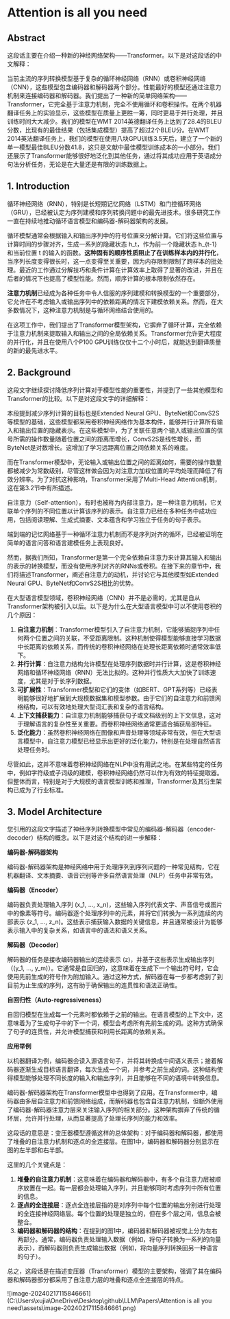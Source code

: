 # Attention is all you need





## Abstract



这段话主要在介绍一种新的神经网络架构——Transformer。以下是对这段话的中文解释：

当前主流的序列转换模型基于复杂的循环神经网络（RNN）或卷积神经网络（CNN），这些模型包含编码器和解码器两个部分。性能最好的模型还通过注意力机制来连接编码器和解码器。我们提出了一种新的简单网络架构——Transformer，它完全基于注意力机制，完全不使用循环和卷积操作。在两个机器翻译任务上的实验显示，这些模型在质量上更胜一筹，同时更易于并行处理，并且训练时间大大减少。我们的模型在WMT 2014英德翻译任务上达到了28.4的BLEU分数，比现有的最佳结果（包括集成模型）提高了超过2个BLEU分。在WMT 2014英法翻译任务上，我们的模型在使用八块GPU训练3.5天后，建立了一个新的单一模型最佳BLEU分数41.8，这只是文献中最佳模型训练成本的一小部分。我们还展示了Transformer能够很好地泛化到其他任务，通过将其成功应用于英语成分句法分析任务，无论是在大量还是有限的训练数据上。



## 1. Introduction

循环神经网络（RNN），特别是长短期记忆网络（LSTM）和门控循环网络（GRU），已经被认定为序列建模和序列转换问题中的最先进技术。很多研究工作一直在持续地推动循环语言模型和编码器-解码器架构的发展。

循环模型通常会根据输入和输出序列中的符号位置来分解计算。它们将这些位置与计算时间的步骤对齐，生成一系列的隐藏状态 h_t，作为前一个隐藏状态 h_{t-1} 和当前位置 t 的输入的函数。**这种固有的顺序性质阻止了在训练样本内的并行化**，当序列长度变得很长时，这一点变得至关重要，因为内存限制限制了跨样本的批处理。最近的工作通过分解技巧和条件计算在计算效率上取得了显著的改进，并且在后者的情况下也提高了模型性能。然而，顺序计算的根本限制依然存在。

**注意力机制**已经成为各种任务中令人信服的序列建模和转换模型的一个重要部分，它允许在不考虑输入或输出序列中的依赖距离的情况下建模依赖关系。然而，在大多数情况下，这种注意力机制是与循环网络结合使用的。

在这项工作中，我们提出了Transformer模型架构，它摒弃了循环计算，完全依赖于注意力机制来提取输入和输出之间的全局依赖关系。Transformer允许更大程度的并行化，并且在使用八个P100 GPU训练仅仅十二个小时后，就能达到翻译质量的新的最先进水平。



## 2. Background



这段文字继续探讨降低序列计算对于模型性能的重要性，并提到了一些其他模型和Transformer的比较。以下是对这段文字的详细解释：

本段提到减少序列计算的目标也是Extended Neural GPU、ByteNet和ConvS2S等模型的基础，这些模型都采用卷积神经网络作为基本构件，能够并行计算所有输入和输出位置的隐藏表示。在这些模型中，为了关联任意两个输入或输出位置的信号所需的操作数量随着位置之间的距离而增长，ConvS2S是线性增长，而ByteNet是对数增长。这增加了学习远距离位置之间依赖关系的难度。

而在Transformer模型中，无论输入或输出位置之间的距离如何，需要的操作数量都被减少为常数级别，尽管这样做会因为对注意力加权位置的平均处理而降低了有效分辨率。为了对抗这种影响，Transformer采用了Multi-Head Attention机制，这在第3.2节中有所描述。

自注意力（Self-attention），有时也被称为内部注意力，是一种注意力机制，它关联单个序列的不同位置以计算该序列的表示。自注意力已经在多种任务中成功应用，包括阅读理解、生成式摘要、文本蕴含和学习独立于任务的句子表示。

端到端的记忆网络基于一种循环注意力机制而不是序列对齐的循环，已经被证明在简单的语言问答和语言建模任务上表现良好。

然而，据我们所知，Transformer是第一个完全依赖自注意力来计算其输入和输出的表示的转换模型，而没有使用序列对齐的RNNs或卷积。在接下来的章节中，我们将描述Transformer，阐述自注意力的动机，并讨论它与其他模型如Extended Neural GPU、ByteNet和ConvS2S相比的优势。





在大型语言模型领域，卷积神经网络（CNN）并不是必需的，尤其是自从Transformer架构被引入以后。以下是为什么在大型语言模型中可以不使用卷积的几个原因：

1. **自注意力机制**：Transformer模型引入了自注意力机制，它能够捕捉序列中任何两个位置之间的关联，不受距离限制。这种机制使得模型能够直接学习数据中长距离的依赖关系，而传统的卷积神经网络在处理长距离依赖时通常效率低下。
2. **并行计算**：自注意力结构允许模型在处理序列数据时并行计算，这是卷积神经网络和循环神经网络（RNN）无法比拟的。这种并行性质大大加快了训练速度，尤其是对于长序列数据。
3. **可扩展性**：Transformer模型和它们的变体（如BERT、GPT系列等）已经表明能够很好地扩展到大规模数据集和模型参数。由于它们的自注意力和前馈网络结构，可以有效地处理大型词汇表和复杂的语言结构。
4. **上下文捕获能力**：自注意力机制能够捕获句子或文档级别的上下文信息，这对于理解语言的复杂性至关重要。而卷积神经网络通常更适合捕获局部特征。
5. **泛化能力**：虽然卷积神经网络在图像和声音处理等领域非常有效，但在大型语言模型中，自注意力模型已经显示出更好的泛化能力，特别是在处理自然语言处理任务时。

尽管如此，这并不意味着卷积神经网络在NLP中没有用武之地。在某些特定的任务中，例如字符级或子词级的建模，卷积神经网络仍然可以作为有效的特征提取器。但整体而言，特别是对于大规模的语言模型训练和推理，Transformer及其衍生架构已成为了行业标准。







## 3. Model Architecture

您引用的这段文字描述了神经序列转换模型中常见的编码器-解码器（encoder-decoder）结构的概念。以下是对这个结构的进一步解释：



**编码器-解码器架构**

编码器-解码器架构是神经网络中用于处理序列到序列问题的一种常见结构，它在机器翻译、文本摘要、语音识别等许多自然语言处理（NLP）任务中非常有效。



**编码器（Encoder）**

编码器负责处理输入序列 \(x_1, ..., x_n\)，这些输入序列代表文字、声音信号或图片中的像素等符号。编码器逐个处理序列中的元素，并将它们转换为一系列连续的内部表示 \(z_1, ..., z_n\)。这些表示捕获输入数据的关键信息，并且通常被设计为能够表示输入中的复杂关系，如语言中的语法和语义关系。



**解码器（Decoder）**

解码器的任务是接收编码器输出的连续表示 \(z\)，并基于这些表示生成输出序列（\(y_1, ..., y_m\)）。它通常是自回归的，这意味着在生成下一个输出符号时，它会使用先前生成的符号作为附加输入。通过这种方式，解码器在每一步都考虑到了到目前为止生成的序列，这有助于确保输出的连贯性和语法正确性。



**自回归性（Auto-regressiveness）**

自回归模型在生成每一个元素时都依赖于之前的输出。在语言模型的上下文中，这意味着为了生成句子中的下一个词，模型会考虑所有先前生成的词。这种方式确保了句子的连贯性，并允许模型捕获和利用长距离的依赖关系。



**应用举例**

以机器翻译为例，编码器会读入源语言句子，并将其转换成中间语义表示；接着解码器逐渐生成目标语言翻译，每次生成一个词，并参考之前生成的词。这种结构使得模型能够处理不同长度的输入和输出序列，并且能够在不同的语境中转换信息。



编码器-解码器架构在Transformer模型中也得到了应用。在Transformer中，编码器由多层自注意力和前馈网络组成，而解码器也包含自注意力机制，但额外使用了编码器-解码器注意力层来关注输入序列的相关部分。这种架构摒弃了传统的循环层，允许并行处理，从而显著提高了处理长序列的能力和效率。



这段话的意思是：变压器模型遵循这样的总体架构：对于编码器和解码器，都使用了堆叠的自注意力机制和逐点的全连接层。在图1中，编码器和解码器分别显示在图的左半部和右半部。

这里的几个关键点是：

1. **堆叠的自注意力机制**：这意味着在编码器和解码器中，有多个自注意力层被顺序放置在一起。每一层都会处理输入序列，并且能够同时考虑序列中所有位置的信息。
2. **逐点的全连接层**：逐点全连接层指的是对序列中每个位置的输出分别进行处理的全连接神经网络层。每个位置的处理是独立的，但在多个层之间，信息会被整合。
3. **编码器和解码器的结构**：在提到的图1中，编码器和解码器被视觉上分为左右两部分。通常，编码器负责处理输入数据（例如，将句子转换为一系列的向量表示），而解码器则负责生成输出数据（例如，将向量序列转换回另一种语言的句子）。

总之，这段话是在描述变压器（Transformer）模型的主要架构，强调了其在编码器和解码器部分都采用了自注意力层的堆叠和逐点全连接层的特点。

![image-20240217115846661](C:\Users\xujia\OneDrive\Desktop\github\LLM\Papers\Attention is all you need\assets\image-20240217115846661.png)



